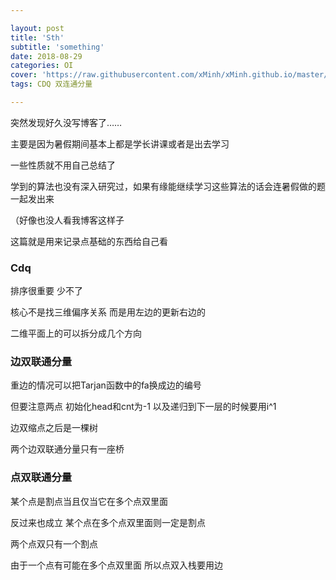 ```yaml
---

layout: post
title: 'Sth'
subtitle: 'something'
date: 2018-08-29
categories: OI
cover: 'https://raw.githubusercontent.com/xMinh/xMinh.github.io/master/pic/backgrounds/photo-1479604892802-5879d21253f2.jpg'
tags: CDQ 双连通分量

---
```


突然发现好久没写博客了……

主要是因为暑假期间基本上都是学长讲课或者是出去学习

一些性质就不用自己总结了

学到的算法也没有深入研究过，如果有缘能继续学习这些算法的话会连暑假做的题一起发出来

（好像也没人看我博客这样子

这篇就是用来记录点基础的东西给自己看

### Cdq

排序很重要 少不了

核心不是找三维偏序关系 而是用左边的更新右边的

二维平面上的可以拆分成几个方向

### 边双联通分量

重边的情况可以把Tarjan函数中的fa换成边的编号

但要注意两点 初始化head和cnt为-1 以及递归到下一层的时候要用i^1

边双缩点之后是一棵树 

两个边双联通分量只有一座桥

### 点双联通分量

某个点是割点当且仅当它在多个点双里面

反过来也成立 某个点在多个点双里面则一定是割点

两个点双只有一个割点

由于一个点有可能在多个点双里面 所以点双入栈要用边